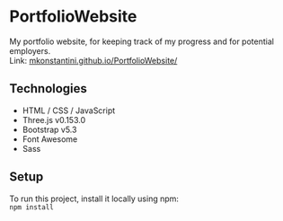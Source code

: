 # PortfolioWebsite
My portfolio website, for keeping track of my progress and for potential employers.  
Link: [mkonstantini.github.io/PortfolioWebsite/](mkonstantini.github.io/PortfolioWebsite/)

## Technologies
* HTML / CSS / JavaScript
* Three.js v0.153.0
* Bootstrap v5.3
* Font Awesome
* Sass

## Setup
To run this project, install it locally using npm:  
``` npm install ```
